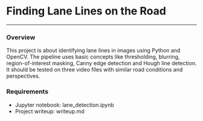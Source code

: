# **Finding Lane Lines on the Road**
---

### Overview

This project is about identifying lane lines in images using Python and OpenCV. The pipeline uses basic concepts like thresholding, blurring, region-of-interest masking, Canny edge detection and Hough line detection. It should be tested on three  video files with similar road conditions and perspectives.


### Requirements

- Jupyter notebook: lane_detection.ipynb
- Project writeup: writeup.md
